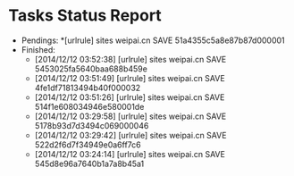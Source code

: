 Tasks Status Report
============

* Pendings:
    *[urlrule] sites weipai.cn SAVE 51a4355c5a8e87b87d000001
* Finished:
    * [2014/12/12 03:52:38] [urlrule] sites weipai.cn SAVE 5453025fa5640baa688b459e
    * [2014/12/12 03:51:49] [urlrule] sites weipai.cn SAVE 4fe1df71813494b40f000032
    * [2014/12/12 03:51:26] [urlrule] sites weipai.cn SAVE 514f1e608034946e580001de
    * [2014/12/12 03:29:58] [urlrule] sites weipai.cn SAVE 5178b93d7d3494c069000046
    * [2014/12/12 03:29:42] [urlrule] sites weipai.cn SAVE 522d2f6d7f34949e0a6ff7c6
    * [2014/12/12 03:24:14] [urlrule] sites weipai.cn SAVE 545d8e96a7640b1a7a8b45a1
